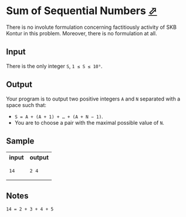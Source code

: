 # Sum of Sequential Numbers [⬀](https://acm.timus.ru/problem.aspx?space=1&num=1120)

There is no involute formulation concerning factitiously activity of SKB Kontur in this problem. Moreover, there is no formulation at all.

## Input

There is the only integer `S`, `1 ≤ S ≤ 10⁹`.

## Output

Your program is to output two positive integers `A` and `N` separated with a space such that:
- `S = A + (A + 1) + … + (A + N − 1)`.
- You are to choose a pair with the maximal possible value of `N`.

## Sample

<table>
<tr>
<th>input</th>
<th>output</th>
</tr>
<tr>
<td style="vertical-align: top">
<pre>
14
</pre>
</td>
<td style="vertical-align: top">
<pre>
2 4
</pre>
</td>
</tr>
</table>

## Notes

`14 = 2 + 3 + 4 + 5`
